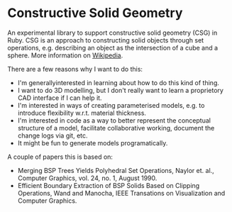 # Constructive Solid Geometry

An experimental library to support constructive solid geometry (CSG)
in Ruby. CSG is an approach to constructing solid objects through set
operations, e.g. describing an object as the intersection of a cube
and a sphere. More information on
[Wikipedia](http://en.wikipedia.org/wiki/Constructive_solid_geometry).

There are a few reasons why I want to do this:

* I'm generallyinterested in learning about how to do this kind of
  thing.
* I want to do 3D modelling, but I don't really want to learn a
  proprietory CAD interface if I can help it.
* I'm interested in ways of creating parameterised models, e.g. to
  introduce flexibility w.r.t. material thickness.
* I'm interested in code as a way to better represent the conceptual
  structure of a model, facilitate collaborative working, document the
  change logs via git, etc.
* It might be fun to generate models programatically.

A couple of papers this is based on:

* Merging BSP Trees Yields Polyhedral Set Operations, Naylor et. al.,
  Computer Graphics, vol. 24, no. 1, August 1990.
* Efficient Boundary Extraction of BSP Solids Based on Clipping
  Operations, Wand and Manocha, IEEE Transations on Visualization and
  Computer Graphics.
